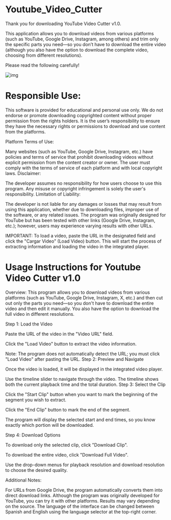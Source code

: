 # Youtube_Video_Cutter
Thank you for downloading YouTube Video Cutter v1.0.

This application allows you to download videos from various platforms (such as YouTube, Google Drive, Instagram, among others) and trim only the specific parts you need—so you don’t have to download the entire video (although you also have the option to download the complete video, choosing from different resolutions).

Please read the following carefully!


![img](https://github.com/user-attachments/assets/46c75ff6-9ae2-4a4d-a238-650f93feadc3)


# Responsible Use:

This software is provided for educational and personal use only. We do not endorse or promote downloading copyrighted content without proper permission from the rights holders.
It is the user’s responsibility to ensure they have the necessary rights or permissions to download and use content from the platforms.

Platform Terms of Use:

Many websites (such as YouTube, Google Drive, Instagram, etc.) have policies and terms of service that prohibit downloading videos without explicit permission from the content creator or owner.
The user must comply with the terms of service of each platform and with local copyright laws.
Disclaimer:

The developer assumes no responsibility for how users choose to use this program.
Any misuse or copyright infringement is solely the user's responsibility.
Limitation of Liability:

The developer is not liable for any damages or losses that may result from using this application, whether due to downloading files, improper use of the software, or any related issues.
The program was originally designed for YouTube but has been tested with other links (Google Drive, Instagram, etc.); however, users may experience varying results with other URLs.


IMPORTANT:
To load a video, paste the URL in the designated field and click the "Cargar Video" (Load Video) button. This will start the process of extracting information and loading the video in the integrated player.

# Usage Instructions for Youtube Video Cutter v1.0

Overview:
This program allows you to download videos from various platforms (such as YouTube, Google Drive, Instagram, X, etc.) and then cut out only the parts you need—so you don't have to download the entire video and then edit it manually. You also have the option to download the full video in different resolutions.

Step 1: Load the Video

Paste the URL of the video in the "Video URL" field.

Click the "Load Video" button to extract the video information.

Note: The program does not automatically detect the URL; you must click "Load Video" after pasting the URL.
Step 2: Preview and Navigate

Once the video is loaded, it will be displayed in the integrated video player.

Use the timeline slider to navigate through the video. The timeline shows both the current playback time and the total duration.
Step 3: Select the Clip

Click the "Start Clip" button when you want to mark the beginning of the segment you wish to extract.

Click the "End Clip" button to mark the end of the segment.

The program will display the selected start and end times, so you know exactly which portion will be downloaded.

Step 4: Download Options

To download only the selected clip, click "Download Clip".

To download the entire video, click "Download Full Video".

Use the drop-down menus for playback resolution and download resolution to choose the desired quality.

Additional Notes:

For URLs from Google Drive, the program automatically converts them into direct download links.
Although the program was originally developed for YouTube, you can try it with other platforms. Results may vary depending on the source.
The language of the interface can be changed between Spanish and English using the language selector at the top-right corner.
